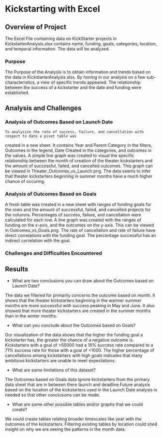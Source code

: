 # Kickstarting with Excel

## Overview of Project

The Excel File containing data on KickStarter projects in KickstarterAnalysis.xlsx contains name, 
funding, goals, categories, location, and temporal information. The data will be analyzed.

### Purpose
	
The Purpose of the Analysis is to obtain information and trends based on the data in 
KickstarterAnalysis.xlsx. By honing in our analysis on a few sub-characteristics, a view of specific trends 
appeared. The relationship between the success of a kickstarter and the date and funding were established. 


## Analysis and Challenges
	
### Analysis of Outcomes Based on Launch Date

	To analysize the rate of success, failure, and cancellation with respect to date a pivot table was
created in a new sheet. It contains Year and Parent Category in the filters, Outcomes in the legend, Date 
Created in the categories, and outcomes in the values. A simple line graph was created to visual the specific
relationship between the month of creation of the theater kickstarters and the amount of successful, failed, and 
cancelled outcomes. This graph can be viewed in Theater_Outcomes_vs_Launch.png. The data seems to infer that
theater kickstarters beginning in summer months have a much higher chance of occuring.

### Analysis of Outcomes Based on Goals
	
A fresh table was created in a new sheet with ranges of funding goals for the rows and the amount of 
successful, failed, and cancelled projects for the columns. Percentages of success, failure, and cancellation
were calculated for each row. A line graph was created with the ranges of funding on the x-axis, and the outcomes
on the y-axis. This can be viewed in Outcomes_vs_Goals.png. The rate of cancellation and rate of failure have 
direct correlations with the funding goal. The percentage successful has an indirect correlation with the goal.

### Challenges and Difficulties Encountered

## Results

- What are two conclusions you can draw about the Outcomes based on Launch Date?
	
The data we filtered for primarily concerns the outcome based on month. It shows that the theater 
kickstarters beginning in the warmer summer months are more successful with success peaking in May and June. 
It also showed that more theater kickstarters are created in the summer months than in the winter months.

- What can you conclude about the Outcomes based on Goals?
	
Our visualization of the data shows that the higher the funding goal a kickstarter has, the greater the 
chance of a negative outcome is. Kickstarters with a goal of >50000 had a 16% success rate compared to a 71%
success rate for those with a goal of <1000. The higher percentage of cancellations among kickstarters with high
goals indicates that many ambitious kickstarters are unable to meet expectations.

- What are some limitations of this dataset?

The Outcomes based on Goals data ignore kickstarters from the primary data sheet that are in between there launch
and deadline.Future analysis based on the location of the kickstarters used in the Launch Date analysis is 
needed so that other conclusions can be made.
	

- What are some other possible tables and/or graphs that we could create?

We could create tables relating broader timescales like year with the outcomes of the kickstarters.
Filtering existing tables by location could shed insight on why we are seeing the patterns in the month data.

